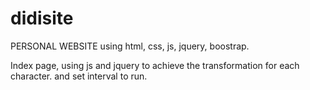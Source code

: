 # didisite
PERSONAL WEBSITE using html, css, js, jquery, boostrap.

Index page, using js and jquery to achieve the transformation for each character. and set interval to run.
